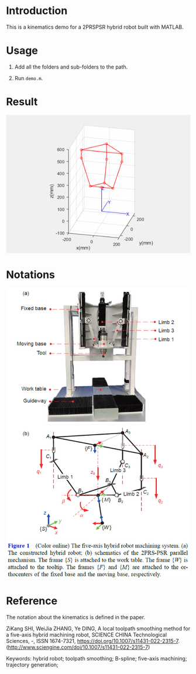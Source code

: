 # Introduction

This is a kinematics demo for a 2PRSPSR hybrid robot built with MATLAB. 

# Usage

1. Add all the folders and sub-folders to the path. 

2. Run `demo.m`. 

# Result

![gif](./data/traj_6PKMFIR.gif)

# Notations

![image](./media/fig1.png)

# Reference

The notation about the kinematics is defined in the paper. 

ZiKang SHI, WeiJia ZHANG, Ye DING, A local toolpath smoothing method for a five-axis hybrid machining robot,  SCIENCE CHINA Technological Sciences, -, ISSN 1674-7321, https://doi.org/10.1007/s11431-022-2315-7.
(http://www.sciengine.com/doi/10.1007/s11431-022-2315-7)

Keywords: hybrid robot; toolpath smoothing; B-spline; five-axis machining; trajectory generation; 
